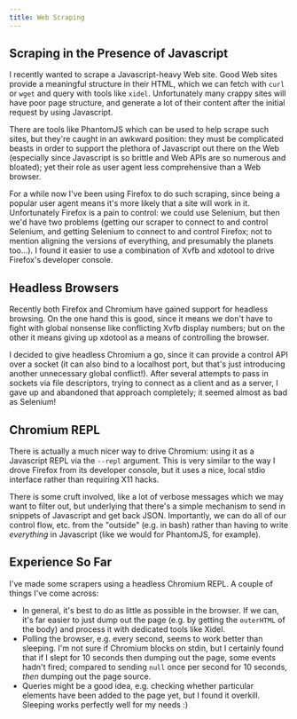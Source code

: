 ```yaml
---
title: Web Scraping
---
```


## Scraping in the Presence of Javascript ##

I recently wanted to scrape a Javascript-heavy Web site. Good Web sites provide
a meaningful structure in their HTML, which we can fetch with `curl` or `wget`
and query with tools like `xidel`. Unfortunately many crappy sites will have
poor page structure, and generate a lot of their content after the initial
request by using Javascript.

There are tools like PhantomJS which can be used to help scrape such sites, but
they're caught in an awkward position: they must be complicated beasts in order
to support the plethora of Javascript out there on the Web (especially since
Javascript is so brittle and Web APIs are so numerous and bloated); yet their
role as user agent less comprehensive than a Web browser.

For a while now I've been using Firefox to do such scraping, since being a
popular user agent means it's more likely that a site will work in it.
Unfortunately Firefox is a pain to control: we could use Selenium, but then we'd
have two problems (getting our scraper to connect to and control Selenium, and
getting Selenium to connect to and control Firefox; not to mention aligning the
versions of everything, and presumably the planets too...). I found it easier to
use a combination of Xvfb and xdotool to drive Firefox's developer console.

## Headless Browsers ##

Recently both Firefox and Chromium have gained support for headless browsing. On
the one hand this is good, since it means we don't have to fight with global
nonsense like conflicting Xvfb display numbers; but on the other it means giving
up xdotool as a means of controlling the browser.

I decided to give headless Chromium a go, since it can provide a control API
over a socket (it can also bind to a localhost port, but that's just introducing
another unnecessary global conflict!). After several attempts to pass in sockets
via file descriptors, trying to connect as a client and as a server, I gave up
and abandoned that approach completely; it seemed almost as bad as Selenium!

## Chromium REPL ##

There is actually a much nicer way to drive Chromium: using it as a Javascript
REPL via the `--repl` argument. This is very similar to the way I drove Firefox
from its developer console, but it uses a nice, local stdio interface rather
than requiring X11 hacks.

There is some cruft involved, like a lot of verbose messages which we may want
to filter out, but underlying that there's a simple mechanism to send in
snippets of Javascript and get back JSON. Importantly, we can do all of our
control flow, etc. from the "outside" (e.g. in bash) rather than having to write
*everything* in Javascript (like we would for PhantomJS, for example).

## Experience So Far ##

I've made some scrapers using a headless Chromium REPL. A couple of things I've
come across:

 - In general, it's best to do as little as possible in the browser. If we can,
   it's far easier to just dump out the page (e.g. by getting the `outerHTML` of
   the body) and process it with dedicated tools like Xidel.
 - Polling the browser, e.g. every second, seems to work better than sleeping.
   I'm not sure if Chromium blocks on stdin, but I certainly found that if I
   slept for 10 seconds then dumping out the page, some events hadn't fired;
   compared to sending `null` once per second for 10 seconds, *then* dumping out
   the page source.
 - Queries might be a good idea, e.g. checking whether particular elements have
   been added to the page yet, but I found it overkill. Sleeping works perfectly
   well for my needs :)
